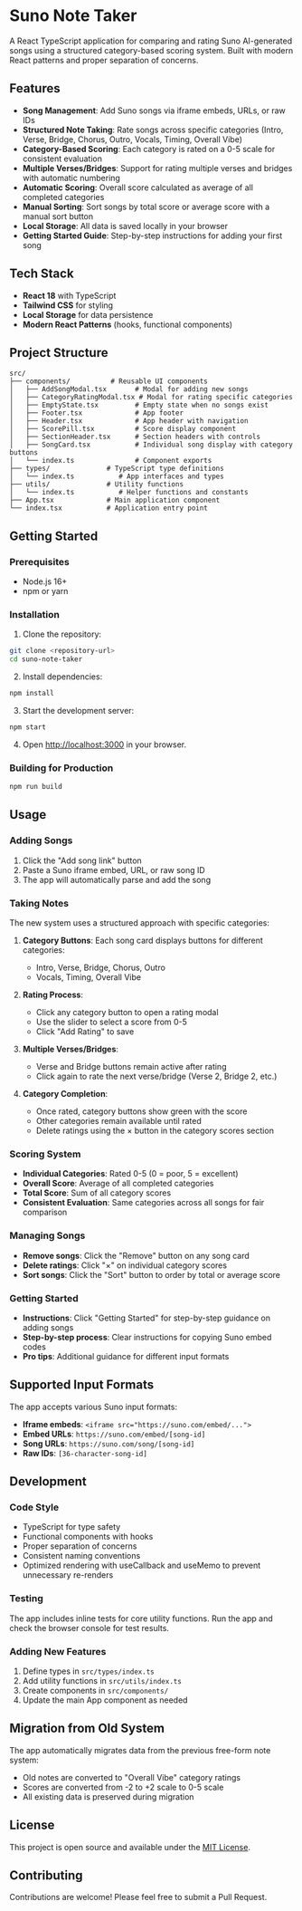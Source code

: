 # Suno Note Taker

A React TypeScript application for comparing and rating Suno AI-generated songs using a structured category-based scoring system. Built with modern React patterns and proper separation of concerns.

## Features

- **Song Management**: Add Suno songs via iframe embeds, URLs, or raw IDs
- **Structured Note Taking**: Rate songs across specific categories (Intro, Verse, Bridge, Chorus, Outro, Vocals, Timing, Overall Vibe)
- **Category-Based Scoring**: Each category is rated on a 0-5 scale for consistent evaluation
- **Multiple Verses/Bridges**: Support for rating multiple verses and bridges with automatic numbering
- **Automatic Scoring**: Overall score calculated as average of all completed categories
- **Manual Sorting**: Sort songs by total score or average score with a manual sort button
- **Local Storage**: All data is saved locally in your browser
- **Getting Started Guide**: Step-by-step instructions for adding your first song

## Tech Stack

- **React 18** with TypeScript
- **Tailwind CSS** for styling
- **Local Storage** for data persistence
- **Modern React Patterns** (hooks, functional components)

## Project Structure

```
src/
├── components/          # Reusable UI components
│   ├── AddSongModal.tsx       # Modal for adding new songs
│   ├── CategoryRatingModal.tsx # Modal for rating specific categories
│   ├── EmptyState.tsx         # Empty state when no songs exist
│   ├── Footer.tsx             # App footer
│   ├── Header.tsx             # App header with navigation
│   ├── ScorePill.tsx          # Score display component
│   ├── SectionHeader.tsx      # Section headers with controls
│   ├── SongCard.tsx           # Individual song display with category buttons
│   └── index.ts               # Component exports
├── types/              # TypeScript type definitions
│   └── index.ts           # App interfaces and types
├── utils/              # Utility functions
│   └── index.ts           # Helper functions and constants
├── App.tsx             # Main application component
└── index.tsx           # Application entry point
```

## Getting Started

### Prerequisites

- Node.js 16+ 
- npm or yarn

### Installation

1. Clone the repository:
```bash
git clone <repository-url>
cd suno-note-taker
```

2. Install dependencies:
```bash
npm install
```

3. Start the development server:
```bash
npm start
```

4. Open [http://localhost:3000](http://localhost:3000) in your browser.

### Building for Production

```bash
npm run build
```

## Usage

### Adding Songs

1. Click the "Add song link" button
2. Paste a Suno iframe embed, URL, or raw song ID
3. The app will automatically parse and add the song

### Taking Notes

The new system uses a structured approach with specific categories:

1. **Category Buttons**: Each song card displays buttons for different categories:
   - Intro, Verse, Bridge, Chorus, Outro
   - Vocals, Timing, Overall Vibe

2. **Rating Process**:
   - Click any category button to open a rating modal
   - Use the slider to select a score from 0-5
   - Click "Add Rating" to save

3. **Multiple Verses/Bridges**:
   - Verse and Bridge buttons remain active after rating
   - Click again to rate the next verse/bridge (Verse 2, Bridge 2, etc.)

4. **Category Completion**:
   - Once rated, category buttons show green with the score
   - Other categories remain available until rated
   - Delete ratings using the × button in the category scores section

### Scoring System

- **Individual Categories**: Rated 0-5 (0 = poor, 5 = excellent)
- **Overall Score**: Average of all completed categories
- **Total Score**: Sum of all category scores
- **Consistent Evaluation**: Same categories across all songs for fair comparison

### Managing Songs

- **Remove songs**: Click the "Remove" button on any song card
- **Delete ratings**: Click "×" on individual category scores
- **Sort songs**: Click the "Sort" button to order by total or average score

### Getting Started

- **Instructions**: Click "Getting Started" for step-by-step guidance on adding songs
- **Step-by-step process**: Clear instructions for copying Suno embed codes
- **Pro tips**: Additional guidance for different input formats

## Supported Input Formats

The app accepts various Suno input formats:

- **Iframe embeds**: `<iframe src="https://suno.com/embed/...">`
- **Embed URLs**: `https://suno.com/embed/[song-id]`
- **Song URLs**: `https://suno.com/song/[song-id]`
- **Raw IDs**: `[36-character-song-id]`

## Development

### Code Style

- TypeScript for type safety
- Functional components with hooks
- Proper separation of concerns
- Consistent naming conventions
- Optimized rendering with useCallback and useMemo to prevent unnecessary re-renders

### Testing

The app includes inline tests for core utility functions. Run the app and check the browser console for test results.

### Adding New Features

1. Define types in `src/types/index.ts`
2. Add utility functions in `src/utils/index.ts`
3. Create components in `src/components/`
4. Update the main App component as needed

## Migration from Old System

The app automatically migrates data from the previous free-form note system:
- Old notes are converted to "Overall Vibe" category ratings
- Scores are converted from -2 to +2 scale to 0-5 scale
- All existing data is preserved during migration

## License

This project is open source and available under the [MIT License](LICENSE).

## Contributing

Contributions are welcome! Please feel free to submit a Pull Request.

